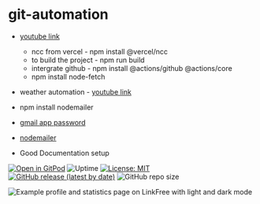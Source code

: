# git-automation

- [youtube link](https://youtu.be/Ef0gPGUh9oo)

	- ncc from vercel - npm install @vercel/ncc
	- to build the project - npm run build 
	- intergrate github - npm install @actions/github @actions/core
	- npm install node-fetch

- weather automation - [youtube link](https://youtu.be/kCVgNUqZ2J0)
 - npm install nodemailer
 - [gmail app password](https://myaccount.google.com/apppasswords?pli=1&rapt=AEjHL4Mo0jbh08wJHheucQiPUFAQCS01HYfR_dOU9zvFueEEuO1fUhruFku0lR1K0FzcW-C7fROlkQdkZyzhp5NMHylXCPsWrQ)
 - [nodemailer](https://nodemailer.com/about/)

 - Good Documentation setup

 [![Open in GitPod](https://img.shields.io/badge/Gitpod-Ready--to--Code-blue?logo=gitpod)](https://gitpod.io/#https://github.com/EddieHubCommunity/LinkFree) ![Uptime](https://img.shields.io/endpoint?url=https%3A%2F%2Fraw.githubusercontent.com%2FEddieHubCommunity%2Fmonitoring%2Fmaster%2Fapi%2Flink-free-linkfree-io%2Fuptime.json) [![License: MIT](https://img.shields.io/badge/License-MIT-yellow.svg)](https://opensource.org/licenses/MIT) [![GitHub release (latest by date)](https://img.shields.io/github/v/release/EddieHubCommunity/LinkFree)](https://github.com/EddieHubCommunity/LinkFree/releases) ![GitHub repo size](https://img.shields.io/github/repo-size/EddieHubCommunity/LinkFree)

 ![Example profile and statistics page on LinkFree with light and dark mode](https://user-images.githubusercontent.com/624760/230707268-1f8f1487-6524-4c89-aae2-ab45f0e17f39.png)